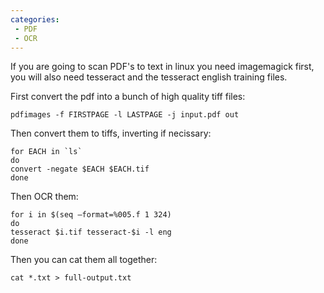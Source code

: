```yaml
---
categories:
 - PDF
 - OCR
---
```

If you are going to scan PDF's to text in linux you need imagemagick
first, you will also need tesseract and the tesseract english training
files.

First convert the pdf into a bunch of high quality tiff files:

    pdfimages -f FIRSTPAGE -l LASTPAGE -j input.pdf out

Then convert them to tiffs, inverting if necissary:

    for EACH in `ls`
    do
    convert -negate $EACH $EACH.tif
    done

Then OCR them:

    for i in $(seq –format=%005.f 1 324)
    do
    tesseract $i.tif tesseract-$i -l eng
    done

Then you can cat them all together:

    cat *.txt > full-output.txt

